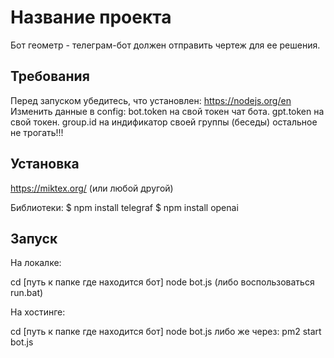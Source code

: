 # Название проекта

Бот геометр - телеграм-бот должен отправить чертеж для ее решения.

## Требования

Перед запуском убедитесь, что установлен: https://nodejs.org/en
Изменить данные в config:
bot.token на свой токен чат бота.
gpt.token на свой токен.
group.id на индификатор своей группы (беседы)
 остальное не трогать!!!

## Установка

https://miktex.org/ (или любой другой)

Библиотеки:
$ npm install telegraf
$ npm install openai

## Запуск

На локалке:

cd [путь к папке где находится бот]
node bot.js (либо воспользоваться run.bat)

На хостинге:

cd [путь к папке где находится бот] 
node bot.js
либо же через: pm2 start bot.js 
